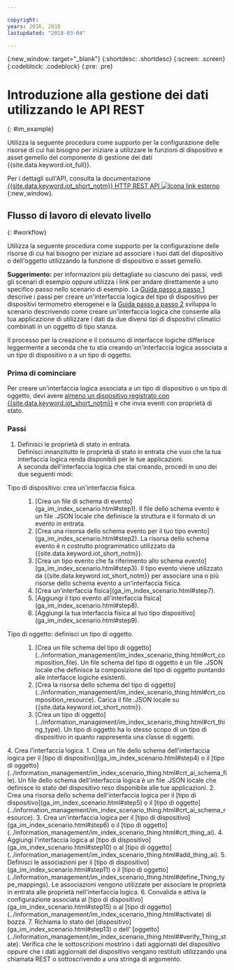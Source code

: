 ```yaml
---

copyright:
years: 2016, 2018
lastupdated: "2018-03-04"

---
```


{:new_window: target="\_blank"}
{:shortdesc: .shortdesc}
{:screen: .screen}
{:codeblock: .codeblock}
{:pre: .pre}

# Introduzione alla gestione dei dati utilizzando le API REST
{: #im_example}

Utilizza la seguente procedura come supporto per la configurazione delle risorse di cui hai bisogno per iniziare a utilizzare le funzioni di dispositivo e asset gemello del componente di gestione dei dati {{site.data.keyword.iot_full}}.

Per i dettagli sull'API, consulta la documentazione [{{site.data.keyword.iot_short_notm}} HTTP REST API ![Icona link esterno](../../../icons/launch-glyph.svg "Icona link esterno")](https://docs.internetofthings.ibmcloud.com/apis/swagger/v0002/state-mgmt.html){:new_window}.


## Flusso di lavoro di elevato livello
{: #workflow}

Utilizza la seguente procedura come supporto per la configurazione delle risorse di cui hai bisogno per iniziare ad associare i tuoi dati del dispositivo o dell'oggetto utilizzando la funzione di dispositivo o asset gemello.

**Suggerimento:** per informazioni più dettagliate su ciascuno dei passi, vedi gli scenari di esempio oppure utilizza i link per andare direttamente a uno specifico passo nello scenario di esempio. La [Guida passo a passo 1](ga_im_index_scenario.html#scenario) descrive i passi per creare un'interfaccia logica del tipo di dispositivo per dispositivi termometro eterogenei e la [Guida passo a passo 2](../information_management/im_index_scenario_thing.html#scenario) sviluppa lo scenario descrivendo come creare un'interfaccia logica che consente alla tua applicazione di utilizzare i dati da due diversi tipi di dispositivi climatici combinati in un oggetto di tipo stanza.

Il processo per la creazione e il consumo di interfacce logiche differisce leggermente a seconda che tu stia creando un'interfaccia logica associata a un tipo di dispositivo o a un tipo di oggetto.

### Prima di cominciare
Per creare un'interfaccia logica associata a un tipo di dispositivo o un tipo di oggetto, devi avere [almeno un dispositivo registrato con {{site.data.keyword.iot_short_notm}}](ga_im_index_scenario.html#step14) e che invia eventi con proprietà di stato.  


### Passi

1. 	Definisci le proprietà di stato in entrata.  
Definisci innanzitutto le proprietà di stato in entrata che vuoi che la tua interfaccia logica renda disponibili per le tue applicazioni.  
A seconda dell'interfaccia logica che stai creando, procedi in uno dei due seguenti modi:
<dl>
<dt>Tipo di dispositivo: crea un'interfaccia fisica.</dt>
<dd>
<ol>
<li>[Crea un file di schema di evento](ga_im_index_scenario.html#step1). Il file dello schema evento è un file .JSON locale che definisce la struttura e il formato di un evento in entrata.
<li>[Crea una risorsa dello schema evento per il tuo tipo evento](ga_im_index_scenario.html#step2). La risorsa dello schema evento è n costrutto programmatico utilizzato da {{site.data.keyword.iot_short_notm}}.
<li>[Crea un tipo evento che fa riferimento allo schema evento](ga_im_index_scenario.html#step3). Il tipo evento viene utilizzato da {{site.data.keyword.iot_short_notm}} per associare una o più risorse dello schema evento a un'interfaccia fisica.
<li>[Crea un'interfaccia fisica](ga_im_index_scenario.html#step7).
<li>[Aggiungi il tipo evento all'interfaccia fisica](ga_im_index_scenario.html#step8).
<li>[Aggiungi la tua interfaccia fisica al tuo tipo dispositivo](ga_im_index_scenario.html#step9).
</ol>
</dd>
<dt>Tipo di oggetto: definisci un tipo di oggetto.</dt>
<dd>
<ol>
<li>[Crea un file schema del tipo di oggetto](../information_management/im_index_scenario_thing.html#crt_composition_file).  
Un file schema del tipo di oggetto è un file .JSON locale che definisce la composizione del tipo di oggetto puntando alle interfacce logiche esistenti.
<li>[Crea la risorsa dello schema del tipo di oggetto](../information_management/im_index_scenario_thing.html#crt_composition_resource).  
Carica il file .JSON locale su {{site.data.keyword.iot_short_notm}}.
<li>[Crea un tipo di oggetto](../information_management/im_index_scenario_thing.html#crt_thing_type). Un tipo di oggetto ha lo stesso scopo di un tipo di dispositivo in quanto rappresenta una classe di oggetti.
</ol>
</dd>
</dl>
4. 	Crea l'interfaccia logica.
 1. 	Crea un file dello schema dell'interfaccia logica per il [tipo di dispositivo](ga_im_index_scenario.html#step4) o il [tipo di oggetto](../information_management/im_index_scenario_thing.html#crt_ai_schema_file).  
Un file dello schema dell'interfaccia logica è un file .JSON locale che definisce lo stato del dispositivo reso disponibile alle tue applicazioni.
 2. 	Crea una risorsa dello schema dell'interfaccia logica per il [tipo di dispositivo](ga_im_index_scenario.html#step5) o il [tipo di oggetto](../information_management/im_index_scenario_thing.html#crt_ai_schema_resource).
 3.	Crea un'interfaccia logica per il [tipo di dispositivo](ga_im_index_scenario.html#step6) o il [tipo di oggetto](../information_management/im_index_scenario_thing.html#crt_thing_ai).
 4.	Aggiungi l'interfaccia logica al [tipo di dispositivo](ga_im_index_scenario.html#step10) o al [tipo di oggetto](../information_management/im_index_scenario_thing.html#add_thing_ai).
5. 	Definisci le associazioni per il [tipo di dispositivo](ga_im_index_scenario.html#step11) o il [tipo di oggetto](../information_management/im_index_scenario_thing.html#define_Thing_type_mappings).   
Le associazioni vengono utilizzate per associare le proprietà in entrata alle proprietà nell'interfaccia logica.  
6. 	Convalida e attiva la configurazione associata al [tipo di dispositivo](ga_im_index_scenario.html#step15) o al [tipo di oggetto](../information_management/im_index_scenario_thing.html#activate) di bozza.
7. 	Richiama lo stato del [dispositivo](ga_im_index_scenario.html#step13) o dell' [oggetto](../information_management/im_index_scenario_thing.html##verify_Thing_state).  
Verifica che le sottoscrizioni mostrino i dati aggiornati del dispositivo oppure che i dati aggiornati del dispositivo vengano restituiti utilizzando una chiamata REST o sottoscrivendo a una stringa di argomento.  



